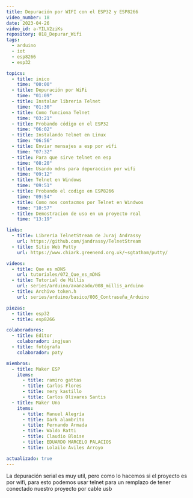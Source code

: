 ```yaml
---
title: Depuración por WIFI con el ESP32 y ESP8266
video_number: 18
date: 2023-04-26
video_id: a-YILV2ziKs
repository: 018_Depurar_Wifi
tags:
  - arduino
  - iot
  - esp8266
  - esp32

topics:
  - title: inico
    time: "00:00"
  - title: Depuración por WiFi
    time: "01:09"
  - title: Instalar libreria Telnet
    time: "01:30"
  - title: Como funciona Telnet
    time: "03:21"
  - title: Probando código en el ESP32
    time: "06:02"
  - title: Instalando Telnet en Linux
    time: "06:56"
  - title: Enviar mensajes a esp por wifi
    time: "07:32"
  - title: Para que sirve telnet en esp
    time: "08:20"
  - title: Usando mdns para depuraccion por wifi
    time: "09:12"
  - title: Telnet en Windows
    time: "09:51"
  - title: Probando el codigo en ESP8266
    time: "09:54"
  - title: Como nos contacmos por Telnet en Windwos
    time: "10:57"
  - title: Demostracion de uso en un proyecto real
    time: "13:19"

links:
  - title: Librería TelnetStream de Juraj Andrassy
    url: https://github.com/jandrassy/TelnetStream
  - title: Sitio Web Putty
    url: https://www.chiark.greenend.org.uk/~sgtatham/putty/

videos:
  - title: Que es mDNS
    url: tutoriales/072_Que_es_mDNS
  - title: Tutorial de Millis
    url: series/arduino/avanzado/008_millis_arduino
  - title: Archivo token.h
    url: series/arduino/basico/006_Contraseña_Arduino

piezas:
  - title: esp32
  - title: esp8266

colaboradores:
  - title: Editor
    colaborador: ingjuan
  - title: fotógrafa
    colaborador: paty

miembros:
  - title: Maker ESP
    items:
      - title: ramiro gattas
      - title: Carlos Flores
      - title: nery kastillo
      - title: Carlos Olivares Santis
  - title: Maker Uno
    items:
      - title: Manuel Alegría
      - title: Dark alambrito
      - title: Fernando Armada
      - title: Waldo Ratti
      - title: Claudio Bloise
      - title: EDUARDO MARCELO PALACIOS
      - title: Lolailo Aviles Arroyo

actualizado: true
---
```


La depuración serial es muy util, pero como lo hacemos si el proyecto es por wifi, para esto podemos usar telnet para un remplazo de tener conectado nuestro proyecto por cable usb
